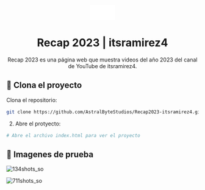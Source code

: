 <div align="center">
<img src="/src/astral.png" height="40px"/> 

<h1>Recap 2023 | itsramirez4</h1>
<p>Recap 2023 es una página web que muestra videos del año 2023 del canal de YouTube de itsramirez4.</p>
 </div>
 
## 🚀 Clona el proyecto
Clona el repositorio:
```bash
git clone https://github.com/AstralByteStudios/Recap2023-itsramirez4.git
```

2. Abre el protyecto:

```bash
# Abre el archivo index.html para ver el proyecto
```

## 🎥 Imagenes de prueba
![134shots_so](https://github.com/AstralByteStudios/Recap2023-itsramirez4/assets/104223738/1790076d-16b7-44cf-8ffb-912c7e62800e)

![711shots_so](https://github.com/AstralByteStudios/Recap2023-itsramirez4/assets/104223738/552fe8d9-976e-48b6-b8e8-456046e7af7e)
